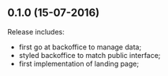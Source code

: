## 0.1.0 (15-07-2016)

Release includes:

  * first go at backoffice to manage data;
  * styled backoffice to match public interface;
  * first implementation of landing page;
